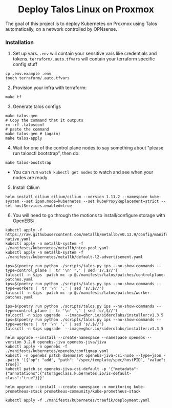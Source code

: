 <center>

# Deploy Talos Linux on Proxmox

</center>

The goal of this project is to deploy Kubernetes on Proxmox using Talos automatically, on a network controlled by OPNsense.

### Installation

1. Set up vars. `.env` will contain your sensitive vars like credentials and tokens. `terraform/.auto.tfvars` will contain your terraform specific config stuff

```
cp .env.example .env
touch terraform/.auto.tfvars
```

2. Provision your infra with terraform:

```
make tf
```

3. Generate talos configs

```
make talos-gen
# Copy the command that it outputs
rm -rf .talosconf
# paste the command
make talos-gen # (again)
make talos-apply
```

4. Wait for one of the control plane nodes to say something about "please run talosctl bootstrap", then do:

```
make talos-bootstrap
```

  - You can run `watch kubectl get nodes` to watch and see when your nodes are ready

5. Install Cilium

```
helm install cilium cilium/cilium --version 1.11.2 --namespace kube-system --set ipam.mode=kubernetes --set kubeProxyReplacement=strict --set hostServices.enabled=true
```

6. You will need to go through the motions to install/configure storage with OpenEBS:

```
kubectl apply -f https://raw.githubusercontent.com/metallb/metallb/v0.13.9/config/manifests/metallb-native.yaml
kubectl apply -n metallb-system -f ./manifests/kubernetes/metallb/nice-pool.yaml
kubectl apply -n metallb-system -f ./manifests/kubernetes/metallb/default-l2-advertisement.yaml

ips=$(poetry run python ./scripts/talos.py ips --no-show-commands --type=control_plane |  tr '\n' ',' | sed 's/,$//')
talosctl -n $ips  patch mc -p @./manifests/talos/patches/controlplane-patches.yaml
ips=$(poetry run python ./scripts/talos.py ips --no-show-commands --type=workers |  tr '\n' ',' | sed 's/,$//')
talosctl -n $ips  patch mc -p @./manifests/talos/patches/worker-patches.yaml

ips=$(poetry run python ./scripts/talos.py ips --no-show-commands --type=control_plane |  tr '\n' ',' | sed 's/,$//')
talosctl -n $ips upgrade  --image=ghcr.io/siderolabs/installer:v1.3.5
ips=$(poetry run python ./scripts/talos.py ips --no-show-commands --type=workers |  tr '\n' ',' | sed 's/,$//')
talosctl -n $ips upgrade  --image=ghcr.io/siderolabs/installer:v1.3.5

helm upgrade --install --create-namespace --namespace openebs --version 3.2.0 openebs-jiva openebs-jiva/jiva
kubectl apply -n openebs -f ./manifests/kubernetes/openebs/configmap.yaml
kubectl -n openebs patch daemonset openebs-jiva-csi-node --type=json --patch '[{"op": "add", "path": "/spec/template/spec/hostPID", "value": true}]'
kubectl patch sc openebs-jiva-csi-default -p '{"metadata": {"annotations":{"storageclass.kubernetes.io/is-default-class":"true"}}}'

helm upgrade --install --create-namespace -n monitoring kube-prometheus-stack prometheus-community/kube-prometheus-stack

kubectl apply -f ./manifests/kubernetes/traefik/deployment.yaml
```


